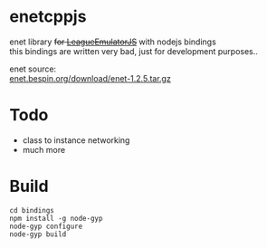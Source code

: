 # enetcppjs

enet library ~~for [LeagueEmulatorJS](https://github.com/Karmel0x/LeagueEmulatorJS)~~ with nodejs bindings  
this bindings are written very bad, just for development purposes..  


enet source:  
[enet.bespin.org/download/enet-1.2.5.tar.gz](http://enet.bespin.org/download/enet-1.2.5.tar.gz)


# Todo
- class to instance networking
- much more


# Build
```
cd bindings
npm install -g node-gyp
node-gyp configure
node-gyp build
```
